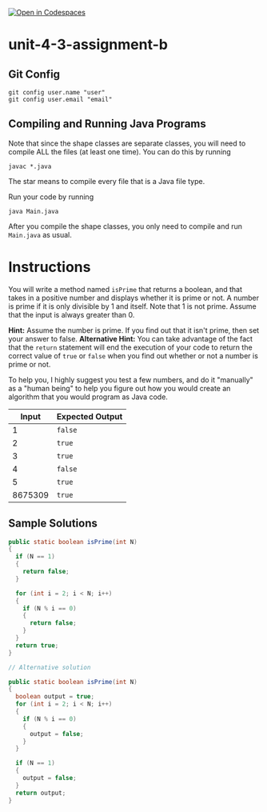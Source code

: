 [![Open in Codespaces](https://classroom.github.com/assets/launch-codespace-2972f46106e565e64193e422d61a12cf1da4916b45550586e14ef0a7c637dd04.svg)](https://classroom.github.com/open-in-codespaces?assignment_repo_id=17151147)
# unit-4-3-assignment-b

## Git Config
```
git config user.name "user"
git config user.email "email"
```

## Compiling and Running Java Programs
Note that since the shape classes are separate classes, you will need to compile ALL the files (at least one time).  You can do this by running
```
javac *.java
```
The star means to compile every file that is a Java file type.

Run your code by running
```
java Main.java
```

After you compile the shape classes, you only need to compile and run `Main.java` as usual.

# Instructions  

You will write a method named `isPrime` that returns a boolean, and that takes in a positive number and displays whether it is prime or not.  A number is prime if it is only divisible by 1 and itself.  Note that 1 is not prime.  Assume that the input is always greater than 0.

**Hint:** Assume the number is prime.  If you find out that it isn't prime, then set your answer to false.
**Alternative Hint:** You can take advantage of the fact that the `return` statement will end the execution of your code to return the correct value of `true` or `false` when you find out whether or not a number is prime or not.

To help you, I highly suggest you test a few numbers, and do it "manually" as a "human being" to help you figure out how you would create an algorithm that you would program as Java code.

| Input | Expected Output |
| --- | ---|
| 1 | `false` |
| 2 | `true` |
| 3 | `true` |
| 4 | `false` |
| 5 | `true` |
| 8675309| `true` |

## Sample Solutions
```java
public static boolean isPrime(int N)
{
  if (N == 1)
  {
    return false;
  }

  for (int i = 2; i < N; i++)
  {
    if (N % i == 0)
    {
      return false;
    }
  }
  return true;
}

// Alternative solution

public static boolean isPrime(int N)
{
  boolean output = true;
  for (int i = 2; i < N; i++)
  {
    if (N % i == 0)
    {
      output = false;
    }
  }

  if (N == 1)
  {
    output = false;
  }
  return output;
}
```
